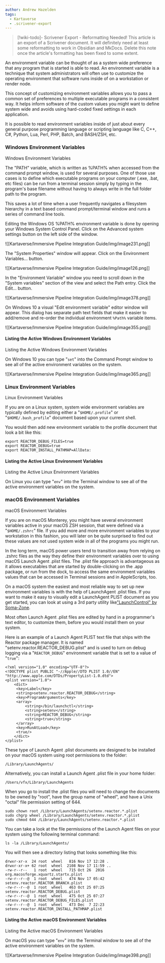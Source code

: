 ```yaml
---
author: Andrew Hazelden
tags:
  - Kartaverse
  - .scrivener-export
---
```




> [!wiki-todo]- Scrivener Export - Reformatting Needed!
> This article is an export of a Scrivener document. It will definitely need at least some reformatting to work in Obsidian and MkDocs. Delete this note once the article's formatting  has been fixed to some extent.

An environment variable can be thought of as a system wide preference that any program that is started is able to read. An environment variable is a technique that system administrators will often use to customize the operating environment that software runs inside of on a workstation or render node.

This concept of customizing environment variables allows you to pass a common set of preferences to multiple executable programs in a consistent way. It helps inform software of the custom values you might want to define system wide and avoids using hard-coded fixed settings in each application.

It is possible to read environment variables inside of just about every general purpose programming language or scripting language like C, C++, C#, Python, Lua, Perl, PHP, Batch, and BASH/ZSH, etc.

### Windows Environment Variables

Windows Environment Variables

The "PATH" variable, which is written as %PATH% when accessed from the command prompt window, is used for several purposes. One of those use cases is to define which executable programs on your computer (.exe, .bat, etc files) can be run from a terminal session simply by typing in the program's base filename without having to always write in the full folder path to the program.

This saves a lot of time when a user frequently navigates a filesystem hierarchy in a text based command prompt/terminal window and runs a series of command line tools.

Editing the Windows OS %PATH% environment variable is done by opening your Windows System Control Panel. Click on the Advanced system settings button on the left side of the window.

![[Kartaverse/Immersive Pipeline Integration Guide/img/image231.png]]

The "System Properties" window will appear. Click on the Environment Variables... button.

![[Kartaverse/Immersive Pipeline Integration Guide/img/image126.png]]

In the "Environment Variable" window you need to scroll down in the "System variables" section of the view and select the Path entry. Click the Edit... button.

![[Kartaverse/Immersive Pipeline Integration Guide/img/image378.png]]

On Windows 10 a visual "Edit environment variable" editor window will appear. This dialog has separate path text fields that make it easier to add/remove and re-order the individual environment `%Path%` variable items.

![[Kartaverse/Immersive Pipeline Integration Guide/img/image355.png]]

#### Listing the Active Windows Environment Variables

Listing the Active Windows Environment Variables

On Windows 10 you can type "`set`" into the Command Prompt window to see all of the active environment variables on the system.

![[Kartaverse/Immersive Pipeline Integration Guide/img/image365.png]]

### Linux Environment Variables

Linux Environment Variables

If you are on a Linux system, system wide environment variables are typically defined by editing either a "`$HOME/.profile`" or "`$HOME/.bash_profile`" document based upon your current shell.

You would then add new environment variable to the profile document that look a bit like this:

    export REACTOR_DEBUG_FILES=true
    export REACTOR_DEBUG=true
    export REACTOR_INSTALL_PATHMAP=AllData:

#### Listing the Active Linux Environment Variables

Listing the Active Linux Environment Variables

On Linux you can type "`env`" into the Terminal window to see all of the active environment variables on the system.

### macOS Environment Variables

macOS Environment Variables

If you are on macOS Monterey, you might have several environment variables active in your macOS ZSH session, that were defined via a "`$HOME/.zshrc`" file. If you add more and more environment variables to your workstation in this fashion, you will later on be quite surprised to find out these values are not used system wide in all of the programs you might run.

In the long term, macOS power users tend to transition away from relying on .zshrc files as the way they define their environment variables over to using macOS Launch Agent .plist files. The .plist file approach is advantageous as it allows executables that are started by double-clicking on the .app package, or run from the dock, to access the same environment variables values that can be accessed in Terminal sessions and in AppleScripts, too.

On a macOS system the easiest and most reliable way to set up new environment variables is with the help of LaunchAgent .plist files. If you want to make it easy to visually edit a LaunchAgent PLIST document as you get started, you can look at using a 3rd party utility like["LaunchControl" by Soma-Zone](http://www.soma-zone.com/LaunchControl/).

Most often Launch Agent .plist files are edited by hand in a programmer's text editor, to customize them, before you would install them on your system.

Here is an example of a Launch Agent PLIST text file that ships with the Reactor package manager. It is named "setenv.reactor.REACTOR_DEBUG.plist" and is used to turn on debug logging via a "`REACTOR_DEBUG`" environment variable that is set to a value of "`true`":

    <?xml version="1.0" encoding="UTF-8"?>
    <!DOCTYPE plist PUBLIC "-//Apple//DTD PLIST 1.0//EN" "http://www.apple.com/DTDs/PropertyList-1.0.dtd">
    <plist version="1.0">
        <dict>
         <key>Label</key>
         <string>setenv.reactor.REACTOR_DEBUG</string>
         <key>ProgramArguments</key>
         <array>
             <string>/bin/launchctl</string>
             <string>setenv</string>
             <string>REACTOR_DEBUG</string>
             <string>true</string>
         </array>
         <key>RunAtLoad</key>
         <true/>
        </dict>
    </plist>

These type of Launch Agent .plist documents are designed to be installed on your macOS system using root permissions to the folder:

    /Library/LaunchAgents/

Alternatively, you can install a Launch Agent .plist file in your home folder:

    /Users/vfx/Library/LaunchAgents

When you go to install the .plist files you will need to change the documents to be owned by "root", have the group name of "wheel", and have a Unix "octal" file permission setting of 644.

    sudo chown root /Library/LaunchAgents/setenv.reactor.*.plist
    sudo chgrp wheel /Library/LaunchAgents/setenv.reactor.*.plist
    sudo chmod 644 /Library/LaunchAgents/setenv.reactor.*.plist

You can take a look at the file permissions of the Launch Agent files on your system using the following terminal command:

    ls -la /Library/LaunchAgents/

You will then see a directory listing that looks something like this:

    drwxr-xr-x  24 root  wheel   816 Nov 17 12:28 .
    drwxr-xr-x+ 62 root  wheel  2108 Nov 17 11:59 ..
    -rw-r--r--   1 root  wheel   715 Oct 26  2016 org.macosforge.xquartz.startx.plist
    -rw-r--r--@  1 root  wheel   474 Nov 17 05:42 setenv.reactor.REACTOR_BRANCH.plist
    -rw-r--r--@  1 root  wheel   463 Oct 25 07:25 setenv.reactor.REACTOR_DEBUG.plist
    -rw-r--r--@  1 root  wheel   475 Oct 25 07:27 setenv.reactor.REACTOR_DEBUG_FILES.plist
    -rw-r--r--@  1 root  wheel   473 Dec  7 22:23 setenv.reactor.REACTOR_INSTALL_PATHMAP.plist

#### Listing the Active macOS Environment Variables

Listing the Active macOS Environment Variables

On macOS you can type "`env`" into the Terminal window to see all of the active environment variables on the system.

![[Kartaverse/Immersive Pipeline Integration Guide/img/image398.png]]